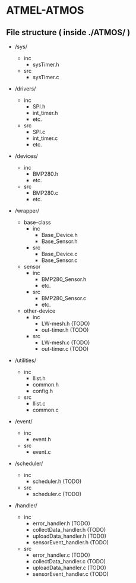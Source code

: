 # ATMEL-ATMOS

## File structure ( inside ./ATMOS/ )

* /sys/
    * inc
        * sysTimer.h
    * src
        * sysTimer.c

* /drivers/
    * inc
        * SPI.h
        * int_timer.h
        * etc.
    * src
        * SPI.c
        * int_timer.c
        * etc.

* /devices/
    * inc
        * BMP280.h
        * etc.
    * src
        * BMP280.c
        * etc.

* /wrapper/ 
    * base-class
        * inc
            * Base_Device.h
            * Base_Sensor.h
        * src
            * Base_Device.c
            * Base_Sensor.c
    * sensor
        * inc
            * BMP280_Sensor.h
            * etc.
        * src
            * BMP280_Sensor.c
            * etc.
    * other-device
        * inc
            * LW-mesh.h (TODO)
            * out-timer.h (TODO)
        * src
            * LW-mesh.c (TODO)
            * out-timer.c (TODO)

* /utilities/
    * inc
        * llist.h
        * common.h
        * config.h
    * src
        * llist.c
        * common.c

* /event/
    * inc
        * event.h
    * src
        * event.c

* /scheduler/
    * inc
        * scheduler.h (TODO)
    * src
        * scheduler.c (TODO)

* /handler/
    * inc
        * error_handler.h (TODO)
        * collectData_handler.h (TODO)
        * uploadData_handler.h (TODO)
        * sensorEvent_handler.h (TODO)
    * src
        * error_handler.c (TODO)
        * collectData_handler.c (TODO)
        * uploadData_handler.c (TODO)
        * sensorEvent_handler.c (TODO)
